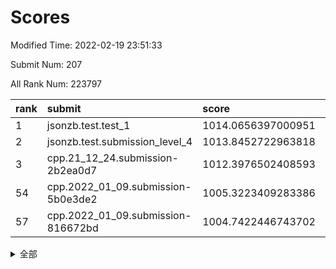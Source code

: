 # Scores

Modified Time: 2022-02-19 23:51:33

Submit Num: 207

All Rank Num: 223797

| rank |               submit               |       score        |       sigma        | pk_num |
| :--- | :--------------------------------- | :----------------- | :----------------- | :----- |
| 1    | jsonzb.test.test_1                 | 1014.0656397000951 | 0.821810804295038  | 4324   |
| 2    | jsonzb.test.submission_level_4     | 1013.8452722963818 | 0.798567425868502  | 4318   |
| 3    | cpp.21_12_24.submission-2b2ea0d7   | 1012.3976502408593 | 0.7926913680601563 | 4321   |
| 54   | cpp.2022_01_09.submission-5b0e3de2 | 1005.3223409283386 | 0.7132806282647416 | 4323   |
| 57   | cpp.2022_01_09.submission-816672bd | 1004.7422446743702 | 0.7323289195804753 | 4325   |


<details>
<summary>全部</summary>

| rank |                 submit                 |       score        |       sigma        | pk_num |
| :--- | :------------------------------------- | :----------------- | :----------------- | :----- |
| 1    | jsonzb.test.test_1                     | 1014.0656397000951 | 0.821810804295038  | 4324   |
| 2    | jsonzb.test.submission_level_4         | 1013.8452722963818 | 0.798567425868502  | 4318   |
| 3    | cpp.21_12_24.submission-2b2ea0d7       | 1012.3976502408593 | 0.7926913680601563 | 4321   |
| 4    | gobigger.level_3.submission_level_3_38 | 1011.466597304075  | 0.7672420959872516 | 4320   |
| 5    | gobigger.level_3.submission_level_3_44 | 1011.4622357448861 | 0.7722864458596568 | 4326   |
| 6    | gobigger.level_3.submission_level_3_33 | 1011.4277658345703 | 0.8043003628385926 | 4320   |
| 7    | gobigger.level_3.submission_level_3_1  | 1011.3803753707176 | 0.7709904853517151 | 4322   |
| 8    | gobigger.level_3.submission_level_3_12 | 1011.3763864104297 | 0.7797624924921686 | 4326   |
| 9    | gobigger.level_3.submission_level_3_4  | 1010.8682899170446 | 0.7843482098319324 | 4323   |
| 10   | gobigger.level_3.submission_level_3_32 | 1010.8583699883927 | 0.7754811637230021 | 4325   |
| 11   | gobigger.level_3.submission_level_3_6  | 1010.8509592399012 | 0.7603351573946466 | 4327   |
| 12   | gobigger.level_3.submission_level_3_25 | 1010.7812888442301 | 0.7682654056384276 | 4328   |
| 13   | gobigger.level_3.submission_level_3_37 | 1010.778087701985  | 0.7496356195987777 | 4321   |
| 14   | gobigger.level_3.submission_level_3_11 | 1010.7177186105062 | 0.7666477652019937 | 4323   |
| 15   | gobigger.level_3.submission_level_3_10 | 1010.6376634045489 | 0.7351352039252704 | 4323   |
| 16   | gobigger.level_3.submission_level_3_8  | 1010.5983214972439 | 0.7501812938505306 | 4328   |
| 17   | gobigger.level_3.submission_level_3_47 | 1010.5892803471347 | 0.7633764541175074 | 4326   |
| 18   | gobigger.level_3.submission_level_3_35 | 1010.571501924249  | 0.7872257706373375 | 4328   |
| 19   | gobigger.level_3.submission_level_3_19 | 1010.530765636764  | 0.7767129504515553 | 4319   |
| 20   | gobigger.level_3.submission_level_3_15 | 1010.5246021535945 | 0.7705022488975983 | 4324   |
| 21   | gobigger.level_3.submission_level_3_5  | 1010.5221414499431 | 0.7711157022881344 | 4329   |
| 22   | gobigger.level_3.submission_level_3_36 | 1010.48165732229   | 0.7797235764719317 | 4327   |
| 23   | gobigger.level_3.submission_level_3_31 | 1010.4706715399228 | 0.7866177015780529 | 4325   |
| 24   | gobigger.level_3.submission_level_3_7  | 1010.4558716260328 | 0.76683524258946   | 4323   |
| 25   | gobigger.level_3.submission_level_3_48 | 1010.41945351043   | 0.7690491829846549 | 4324   |
| 26   | gobigger.level_3.submission_level_3_22 | 1010.354095647005  | 0.7543813724237931 | 4327   |
| 27   | gobigger.level_3.submission_level_3_39 | 1010.2401836055326 | 0.7787241097835435 | 4327   |
| 28   | gobigger.level_3.submission_level_3_2  | 1010.2341215144261 | 0.7677208345766398 | 4322   |
| 29   | gobigger.level_3.submission_level_3_13 | 1010.1380368390481 | 0.7910354247464297 | 4327   |
| 30   | gobigger.level_3.submission_level_3_23 | 1010.0239559477977 | 0.7651064346830723 | 4324   |
| 31   | gobigger.level_3.submission_level_3_30 | 1010.0178271832323 | 0.7685261012102935 | 4326   |
| 32   | gobigger.level_3.submission_level_3_45 | 1010.005869923996  | 0.7605469655633978 | 4327   |
| 33   | gobigger.level_3.submission_level_3_16 | 1009.8292037118073 | 0.7828499536892264 | 4320   |
| 34   | gobigger.level_3.submission_level_3_42 | 1009.7726061733031 | 0.744547624762657  | 4324   |
| 35   | gobigger.level_3.submission_level_3_27 | 1009.7707750837267 | 0.7652689997522961 | 4327   |
| 36   | gobigger.level_3.submission_level_3_24 | 1009.7557142381581 | 0.7606303534007414 | 4317   |
| 37   | gobigger.level_3.submission_level_3_34 | 1009.6180886818934 | 0.7701715631838427 | 4328   |
| 38   | gobigger.level_3.submission_level_3_21 | 1009.608279874047  | 0.7554916448141971 | 4326   |
| 39   | gobigger.level_3.submission_level_3_40 | 1009.556340199897  | 0.7487518216301045 | 4328   |
| 40   | gobigger.level_3.submission_level_3_28 | 1009.4670609526764 | 0.7672850103797686 | 4321   |
| 41   | gobigger.level_3.submission_level_3_18 | 1009.4527032435818 | 0.7555631159672594 | 4323   |
| 42   | gobigger.level_3.submission_level_3_0  | 1009.2892806533868 | 0.759124360859985  | 4324   |
| 43   | gobigger.level_3.submission_level_3_9  | 1009.2783756958324 | 0.7527950136905025 | 4321   |
| 44   | gobigger.level_3.submission_level_3_3  | 1009.1323011805114 | 0.7336609845546789 | 4324   |
| 45   | gobigger.level_3.submission_level_3_20 | 1008.9573943173519 | 0.7490627773103037 | 4324   |
| 46   | gobigger.level_3.submission_level_3_46 | 1008.8908836301586 | 0.7699396974668535 | 4323   |
| 47   | gobigger.level_3.submission_level_3_14 | 1008.8411539578053 | 0.7495175118220918 | 4326   |
| 48   | gobigger.level_3.submission_level_3_41 | 1008.7956927504317 | 0.7687261924428802 | 4324   |
| 49   | gobigger.level_3.submission_level_3_17 | 1008.6634903455349 | 0.7499667503295762 | 4327   |
| 50   | gobigger.level_3.submission_level_3_49 | 1008.4765610001486 | 0.7418780883775996 | 4320   |
| 51   | gobigger.level_3.submission_level_3_29 | 1008.3246710303599 | 0.7495548991223433 | 4325   |
| 52   | gobigger.level_3.submission_level_3_26 | 1008.2146430158089 | 0.7462098882409132 | 4327   |
| 53   | gobigger.level_3.submission_level_3_43 | 1007.9278351058788 | 0.7540951745127238 | 4321   |
| 54   | cpp.2022_01_09.submission-5b0e3de2     | 1005.3223409283386 | 0.7132806282647416 | 4323   |
| 55   | gobigger.level_1.submission_level_1_23 | 1004.7580207082235 | 0.7300419621626859 | 4323   |
| 56   | gobigger.level_1.submission_level_1_13 | 1004.7525076491479 | 0.7185812660014825 | 4325   |
| 57   | cpp.2022_01_09.submission-816672bd     | 1004.7422446743702 | 0.7323289195804753 | 4325   |
| 58   | gobigger.level_1.submission_level_1_9  | 1004.5022618617604 | 0.7129140371937542 | 4324   |
| 59   | gobigger.level_1.submission_level_1_29 | 1004.3695829268927 | 0.724774813240076  | 4326   |
| 60   | gobigger.level_1.submission_level_1_36 | 1004.3649522735695 | 0.7188712491098558 | 4323   |
| 61   | gobigger.level_1.submission_level_1_34 | 1004.2924747904339 | 0.718675725935857  | 4321   |
| 62   | gobigger.level_1.submission_level_1_43 | 1004.2484644408387 | 0.7136594834313578 | 4328   |
| 63   | gobigger.level_1.submission_level_1_7  | 1004.1341400449949 | 0.7150727560674361 | 4327   |
| 64   | gobigger.level_1.submission_level_1_37 | 1003.9753405359891 | 0.7180280779169754 | 4325   |
| 65   | gobigger.level_1.submission_level_1_15 | 1003.9093529303841 | 0.7086365034296113 | 4326   |
| 66   | gobigger.level_1.submission_level_1_47 | 1003.881361260638  | 0.713712896535282  | 4325   |
| 67   | gobigger.level_1.submission_level_1_32 | 1003.7276953601993 | 0.7130084329054239 | 4323   |
| 68   | gobigger.level_1.submission_level_1_14 | 1003.6566788620855 | 0.7136870056337021 | 4324   |
| 69   | gobigger.level_1.submission_level_1_33 | 1003.6253958623939 | 0.7135286025823572 | 4325   |
| 70   | gobigger.level_1.submission_level_1_40 | 1003.5944356246252 | 0.7215104148367343 | 4321   |
| 71   | gobigger.level_1.submission_level_1_2  | 1003.5469751973527 | 0.7150240927508055 | 4326   |
| 72   | gobigger.level_1.submission_level_1_8  | 1003.5148087335821 | 0.7075775456108162 | 4325   |
| 73   | gobigger.level_1.submission_level_1_39 | 1003.4674335108015 | 0.7212596653097898 | 4326   |
| 74   | gobigger.level_1.submission_level_1_42 | 1003.4664140454685 | 0.7194624958232918 | 4327   |
| 75   | gobigger.level_1.submission_level_1_6  | 1003.4588907441217 | 0.7193834141094206 | 4324   |
| 76   | gobigger.level_1.submission_level_1_24 | 1003.3463668099402 | 0.7034867754566008 | 4325   |
| 77   | gobigger.level_1.submission_level_1_17 | 1003.3444605105757 | 0.7125546822861013 | 4324   |
| 78   | gobigger.level_1.submission_level_1_21 | 1003.3049849333197 | 0.7274379060989806 | 4325   |
| 79   | gobigger.level_1.submission_level_1_35 | 1003.289333143118  | 0.7172680149571778 | 4326   |
| 80   | gobigger.level_1.submission_level_1_44 | 1003.2330685987916 | 0.7110434931833062 | 4322   |
| 81   | gobigger.level_1.submission_level_1_25 | 1003.1286855137321 | 0.7168263386279653 | 4325   |
| 82   | gobigger.level_1.submission_level_1_22 | 1003.1006208946831 | 0.7107350767957096 | 4321   |
| 83   | gobigger.level_1.submission_level_1_28 | 1003.044964124745  | 0.7086281585967958 | 4327   |
| 84   | gobigger.level_1.submission_level_1_11 | 1003.0149934952458 | 0.7202682102736362 | 4326   |
| 85   | gobigger.level_1.submission_level_1_38 | 1003.0142587107601 | 0.7156235821078729 | 4323   |
| 86   | gobigger.level_1.submission_level_1_16 | 1002.9746096178625 | 0.7173170924761265 | 4320   |
| 87   | gobigger.level_1.submission_level_1_41 | 1002.9180712138362 | 0.7049066950820092 | 4322   |
| 88   | gobigger.level_1.submission_level_1_27 | 1002.8892576164511 | 0.7240099793925764 | 4322   |
| 89   | gobigger.level_1.submission_level_1_45 | 1002.8749178383948 | 0.7103469811820795 | 4325   |
| 90   | gobigger.level_1.submission_level_1_49 | 1002.8645844883006 | 0.7178774709523433 | 4323   |
| 91   | gobigger.level_1.submission_level_1_19 | 1002.8215667785602 | 0.7177821493961715 | 4324   |
| 92   | gobigger.level_1.submission_level_1_1  | 1002.7508346712009 | 0.7196529503611212 | 4323   |
| 93   | gobigger.level_1.submission_level_1_30 | 1002.7489415952987 | 0.7128989804286611 | 4325   |
| 94   | gobigger.level_1.submission_level_1_0  | 1002.7052768105742 | 0.7143384265052748 | 4323   |
| 95   | gobigger.level_1.submission_level_1_12 | 1002.7041177741634 | 0.7151960743840771 | 4327   |
| 96   | gobigger.level_1.submission_level_1_20 | 1002.6604742262626 | 0.7205206833760861 | 4324   |
| 97   | gobigger.level_1.submission_level_1_31 | 1002.6589924106732 | 0.7102298958485292 | 4324   |
| 98   | gobigger.level_1.submission_level_1_10 | 1002.4134681095697 | 0.7127364304007026 | 4323   |
| 99   | gobigger.level_1.submission_level_1_4  | 1002.2221019170186 | 0.7081004793187661 | 4324   |
| 100  | gobigger.level_1.submission_level_1_48 | 1002.1778339294021 | 0.707061126750901  | 4327   |
| 101  | gobigger.level_1.submission_level_1_3  | 1002.1495799395035 | 0.7078925735932812 | 4329   |
| 102  | gobigger.level_1.submission_level_1_26 | 1002.1131288025689 | 0.7084353126435434 | 4326   |
| 103  | gobigger.level_1.submission_level_1_5  | 1002.0330530778068 | 0.7175136934797682 | 4327   |
| 104  | gobigger.level_1.submission_level_1_18 | 1001.8830806832742 | 0.7052490512917675 | 4324   |
| 105  | gobigger.level_1.submission_level_1_46 | 1001.6233039596484 | 0.7218281677174966 | 4325   |
| 106  | gobigger.random.submission_random_21   | 997.4603182433704  | 0.7011450765989418 | 4327   |
| 107  | gobigger.random.submission_random_42   | 997.3510273229031  | 0.7143260874160391 | 4325   |
| 108  | gobigger.random.submission_random_36   | 997.1014781402399  | 0.7136863959052657 | 4326   |
| 109  | gobigger.random.submission_random_23   | 996.9457802411179  | 0.7069928557265123 | 4328   |
| 110  | gobigger.random.submission_random_28   | 996.9388948992732  | 0.7043538463765588 | 4327   |
| 111  | gobigger.random.submission_random_24   | 996.8849738770871  | 0.702859650980318  | 4327   |
| 112  | gobigger.random.submission_random_35   | 996.7539112591497  | 0.709624300712188  | 4328   |
| 113  | gobigger.random.submission_random_3    | 996.6712128368779  | 0.6922078095475446 | 4321   |
| 114  | gobigger.random.submission_random_32   | 996.645908578355   | 0.7022628336899942 | 4324   |
| 115  | gobigger.random.submission_random_4    | 996.6278566734227  | 0.7073688046194306 | 4323   |
| 116  | gobigger.random.submission_random_12   | 996.5483690166742  | 0.7228719929849472 | 4325   |
| 117  | gobigger.random.submission_random_37   | 996.4935329412974  | 0.7188774445345374 | 4322   |
| 118  | gobigger.random.submission_random_44   | 996.4298947387908  | 0.7090085744765657 | 4325   |
| 119  | gobigger.random.submission_random_6    | 996.4092458304445  | 0.7107255444383869 | 4323   |
| 120  | gobigger.random.submission_random_43   | 996.3614988593747  | 0.7085398701490467 | 4323   |
| 121  | gobigger.random.submission_random_14   | 996.2662171916742  | 0.7071164936728314 | 4327   |
| 122  | gobigger.random.submission_random_29   | 996.2393367129592  | 0.7159710647833727 | 4328   |
| 123  | gobigger.random.submission_random_13   | 996.2385189762141  | 0.718590585733494  | 4329   |
| 124  | gobigger.random.submission_random_8    | 996.2323125674587  | 0.7157050580712535 | 4330   |
| 125  | gobigger.random.submission_random_2    | 996.2131929093431  | 0.7052213296523213 | 4325   |
| 126  | gobigger.random.submission_random_38   | 996.204922228822   | 0.6949775082763917 | 4322   |
| 127  | gobigger.random.submission_random_34   | 995.9821197333816  | 0.6974993387746324 | 4326   |
| 128  | gobigger.random.submission_random_17   | 995.9794933300766  | 0.7061502549746062 | 4324   |
| 129  | gobigger.random.submission_random_47   | 995.9708822084955  | 0.7211637418242417 | 4323   |
| 130  | gobigger.random.submission_random_10   | 995.9110320127314  | 0.7047767790137759 | 4329   |
| 131  | gobigger.random.submission_random_48   | 995.9026293338153  | 0.7293874846091088 | 4323   |
| 132  | gobigger.random.submission_random_27   | 995.8650435425599  | 0.7289829300079574 | 4326   |
| 133  | gobigger.random.submission_random_41   | 995.8568911095426  | 0.7129671158309722 | 4329   |
| 134  | gobigger.random.submission_random_45   | 995.8278496463807  | 0.7204637982666834 | 4323   |
| 135  | gobigger.random.submission_random_20   | 995.8224334625178  | 0.7032482420902421 | 4328   |
| 136  | gobigger.random.submission_random_31   | 995.7865730856821  | 0.706396128647576  | 4323   |
| 137  | gobigger.random.submission_random_22   | 995.7427923544852  | 0.7209461303237815 | 4325   |
| 138  | gobigger.random.submission_random_33   | 995.72859143292    | 0.7253242502329607 | 4326   |
| 139  | gobigger.random.submission_random_39   | 995.664559466405   | 0.7093816575706547 | 4324   |
| 140  | gobigger.random.submission_random_7    | 995.599366786971   | 0.7114176805335337 | 4326   |
| 141  | gobigger.random.submission_random_46   | 995.5479087931855  | 0.7217780164327129 | 4321   |
| 142  | gobigger.random.submission_random_40   | 995.5416981910573  | 0.7038640004640823 | 4326   |
| 143  | gobigger.random.submission_random_49   | 995.5100051919028  | 0.7271476087295955 | 4330   |
| 144  | gobigger.random.submission_random_5    | 995.5089416771034  | 0.7062305427848552 | 4323   |
| 145  | gobigger.random.submission_random_30   | 995.4949930043645  | 0.7329539221033013 | 4325   |
| 146  | gobigger.random.submission_random_25   | 995.4840893941146  | 0.7284582733825473 | 4332   |
| 147  | gobigger.random.submission_random_18   | 995.2689291108086  | 0.7108244446448737 | 4325   |
| 148  | gobigger.random.submission_random_11   | 995.1134500094512  | 0.7162216308959584 | 4326   |
| 149  | gobigger.random.submission_random_19   | 995.0229537614349  | 0.7200665821692382 | 4322   |
| 150  | gobigger.random.submission_random_15   | 995.01835159118    | 0.7070588394159837 | 4329   |
| 151  | gobigger.random.submission_random_9    | 994.8915883266359  | 0.7130627987489125 | 4320   |
| 152  | gobigger.random.submission_random_26   | 994.8258548993182  | 0.7183750053127508 | 4325   |
| 153  | gobigger.random.submission_random_16   | 994.6862242285856  | 0.7219980658746705 | 4325   |
| 154  | gobigger.random.submission_random_1    | 994.6588887125157  | 0.7239887050399886 | 4326   |
| 155  | gobigger.random.submission_random_0    | 994.4402511346957  | 0.7213490095751356 | 4323   |
| 156  | gobigger.level_2.submission_level_2_28 | 994.2392605117623  | 0.7196279620852076 | 4326   |
| 157  | gobigger.level_2.submission_level_2_37 | 993.7833901073806  | 0.7339153514223299 | 4322   |
| 158  | gobigger.level_2.submission_level_2_13 | 993.5400714165243  | 0.7341294393742167 | 4319   |
| 159  | gobigger.level_2.submission_level_2_31 | 993.3563690899521  | 0.7438245969457777 | 4323   |
| 160  | gobigger.level_2.submission_level_2_17 | 993.0878669255959  | 0.7325182617013809 | 4327   |
| 161  | gobigger.level_2.submission_level_2_10 | 993.0009611842912  | 0.7417744808005092 | 4323   |
| 162  | gobigger.level_2.submission_level_2_11 | 992.8029884306274  | 0.7433180024974158 | 4329   |
| 163  | gobigger.level_2.submission_level_2_38 | 992.7307685378398  | 0.7328380379320221 | 4323   |
| 164  | gobigger.level_2.submission_level_2_8  | 992.7272562416476  | 0.7327359498089645 | 4328   |
| 165  | gobigger.level_2.submission_level_2_20 | 992.6321463377027  | 0.7689534309735768 | 4328   |
| 166  | gobigger.level_2.submission_level_2_23 | 992.6167449658561  | 0.7381860702424732 | 4326   |
| 167  | gobigger.level_2.submission_level_2_26 | 992.6150019106625  | 0.7471612279580396 | 4325   |
| 168  | gobigger.level_2.submission_level_2_30 | 992.55933895256    | 0.7347824485891365 | 4327   |
| 169  | gobigger.level_2.submission_level_2_24 | 992.5077563753438  | 0.7422821253735319 | 4324   |
| 170  | gobigger.level_2.submission_level_2_34 | 992.4581705639057  | 0.7350129137007367 | 4326   |
| 171  | gobigger.level_2.submission_level_2_3  | 992.4568916172054  | 0.7359558825500575 | 4328   |
| 172  | gobigger.level_2.submission_level_2_22 | 992.4251367412068  | 0.7764848323414826 | 4325   |
| 173  | gobigger.level_2.submission_level_2_49 | 992.3922962500415  | 0.7509082524177728 | 4324   |
| 174  | gobigger.level_2.submission_level_2_6  | 992.339723965881   | 0.7428347482763659 | 4323   |
| 175  | gobigger.level_2.submission_level_2_2  | 992.3144369538813  | 0.7399389528959953 | 4324   |
| 176  | gobigger.level_2.submission_level_2_40 | 992.2957917614048  | 0.7457771282002987 | 4326   |
| 177  | gobigger.level_2.submission_level_2_7  | 992.2606801955876  | 0.7476382092665825 | 4323   |
| 178  | gobigger.level_2.submission_level_2_12 | 992.2585066979184  | 0.7442147972218622 | 4324   |
| 179  | gobigger.level_2.submission_level_2_42 | 992.1762026884223  | 0.767885583977262  | 4319   |
| 180  | gobigger.level_2.submission_level_2_21 | 992.1141042370497  | 0.7592843660779209 | 4327   |
| 181  | gobigger.level_2.submission_level_2_15 | 992.0591011258593  | 0.7552662132413651 | 4330   |
| 182  | gobigger.level_2.submission_level_2_47 | 992.0396351553661  | 0.751655381222365  | 4325   |
| 183  | gobigger.level_2.submission_level_2_43 | 991.9635970707244  | 0.7356926966438069 | 4321   |
| 184  | gobigger.level_2.submission_level_2_44 | 991.957727082902   | 0.7522679753407002 | 4319   |
| 185  | gobigger.level_2.submission_level_2_9  | 991.9088910915847  | 0.7456411462500955 | 4322   |
| 186  | gobigger.level_2.submission_level_2_4  | 991.8952102705945  | 0.7450944667156919 | 4324   |
| 187  | gobigger.level_2.submission_level_2_19 | 991.8720877989127  | 0.7516956642882289 | 4327   |
| 188  | gobigger.level_2.submission_level_2_32 | 991.8111505772538  | 0.7434558270191831 | 4325   |
| 189  | gobigger.level_2.submission_level_2_39 | 991.5721610931109  | 0.7378770998335434 | 4324   |
| 190  | gobigger.level_2.submission_level_2_41 | 991.5624339798803  | 0.7381130366807989 | 4326   |
| 191  | gobigger.level_2.submission_level_2_25 | 991.4869170276703  | 0.7592170056203666 | 4325   |
| 192  | gobigger.level_2.submission_level_2_1  | 991.4355716357659  | 0.7455049281523085 | 4325   |
| 193  | gobigger.level_2.submission_level_2_18 | 991.4152413693972  | 0.7719179752718333 | 4321   |
| 194  | gobigger.level_2.submission_level_2_29 | 991.3610065135822  | 0.7515107015121575 | 4325   |
| 195  | gobigger.level_2.submission_level_2_36 | 991.2885180463077  | 0.7722740409400265 | 4327   |
| 196  | gobigger.level_2.submission_level_2_46 | 991.2838331418968  | 0.7440878189733151 | 4328   |
| 197  | gobigger.level_2.submission_level_2_33 | 991.2588667916317  | 0.7670032840513105 | 4327   |
| 198  | gobigger.level_2.submission_level_2_14 | 991.2573758389029  | 0.7478287789991658 | 4322   |
| 199  | gobigger.level_2.submission_level_2_27 | 991.1549552475639  | 0.7485156360339219 | 4322   |
| 200  | gobigger.level_2.submission_level_2_48 | 991.076871639471   | 0.7693818675315204 | 4323   |
| 201  | gobigger.level_2.submission_level_2_35 | 990.9632691384552  | 0.7614773928394093 | 4319   |
| 202  | gobigger.level_2.submission_level_2_0  | 990.9374246919518  | 0.7415835157938551 | 4323   |
| 203  | gobigger.level_2.submission_level_2_16 | 990.924347670849   | 0.751981466966149  | 4327   |
| 204  | gobigger.level_2.submission_level_2_45 | 990.1709258228177  | 0.797557292272659  | 4321   |
| 205  | gobigger.level_2.submission_level_2_5  | 990.0990819100563  | 0.7637998191863297 | 4329   |
| 206  | gobigger.none.submission_none_1        | 978.0750173829098  | 1.2561179047724762 | 4325   |
| 207  | gobigger.none.submission_none_0        | 976.7259360837069  | 1.3656255339040846 | 4319   |

</details>